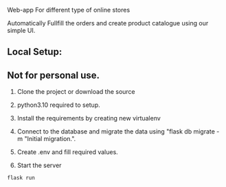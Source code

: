 Web-app For different type of online stores

Automatically Fullfill the orders and create product catalogue using our simple UI.


## Local Setup:
## Not for personal use.
1. Clone the project or download the source 


2.  python3.10 required to setup.


3. Install the requirements by creating new virtualenv


4. Connect to the database and migrate the data using "flask db migrate -m "Initial migration.".

5. Create .env and fill required values.

6. Start the server

```
flask run
```
